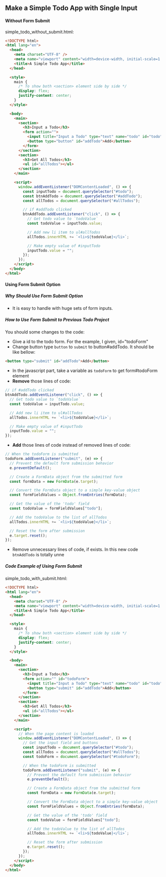 ## Make a Simple Todo App with Single Input

#### Without Form Submit

simple_todo_without_submit.html:

```html
<!DOCTYPE html>
<html lang="en">
  <head>
    <meta charset="UTF-8" />
    <meta name="viewport" content="width=device-width, initial-scale=1.0" />
    <title>A Simple Todo App</title>
  </head>

  <style>
    main {
      /* To show both <section> element side by side */
      display: flex;
      justify-content: center;
    }
  </style>

  <body>
    <main>
      <section>
        <h3>Input a Todo</h3>
        <form action="">
          <input title="Input a Todo" type="text" name="todo" id="todo" />
          <button type="button" id="addTodo">Add</button>
        </form>
      </section>
      <section>
        <h3>Get All Todos</h3>
        <ul id="allTodos"></ul>
      </section>
    </main>

    <script>
      window.addEventListener("DOMContentLoaded", () => {
        const inputTodo = document.querySelector("#todo");
        const btnAddTodo = document.querySelector("#addTodo");
        const allTodos = document.querySelector("#allTodos");

        // if #addTodo clicked
        btnAddTodo.addEventListener("click", () => {
          // Get todo value to `todoValue`
          const todoValue = inputTodo.value;

          // Add new li item to ul#allTodos
          allTodos.innerHTML += `<li>${todoValue}</li>`;

          // Make empty value of #inputTodo
          inputTodo.value = "";
        });
      });
    </script>
  </body>
</html>
```

#### Using Form Submit Option

##### Why Should Use Form Submit Option
- It is easy to handle with huge sets of form inputs.

##### How to Use Form Submit to Previous Todo Project

You should some changes to the code:

- Give a id to the todo form. For the example, I given, id="todoForm"
- Change button type `button` to `submit` to button#addTodo. It should be like bellow:

```html
<button type="submit" id="addTodo">Add</button>
```

- In the javascript part, take a variable as `todoForm` to get form#todoForm element
- **Remove** those lines of code:

```javascript
// if #addTodo clicked
btnAddTodo.addEventListener("click", () => {
  // Get todo value to `todoValue`
  const todoValue = inputTodo.value;

  // Add new li item to ul#allTodos
  allTodos.innerHTML += `<li>${todoValue}</li>`;

  // Make empty value of #inputTodo
  inputTodo.value = "";
});
```

- **Add** those lines of code instead of removed lines of code:

```javascript
// When the todoForm is submitted
todoForm.addEventListener("submit", (e) => {
  // Prevent the default form submission behavior
  e.preventDefault();

  // Create a FormData object from the submitted form
  const formData = new FormData(e.target);

  // Convert the FormData object to a simple key-value object
  const formFieldValues = Object.fromEntries(formData);

  // Get the value of the 'todo' field
  const todoValue = formFieldValues["todo"];

  // Add the todoValue to the list of allTodos
  allTodos.innerHTML += `<li>${todoValue}</li>`;

  // Reset the form after submission
  e.target.reset();
});
```

- Remove unnecessary lines of code, if exists. In this new code `btnAddTodo` is totally unne

##### Code Example of Using Form Submit

simple_todo_with_submit.html:

```html
<!DOCTYPE html>
<html lang="en">
  <head>
    <meta charset="UTF-8" />
    <meta name="viewport" content="width=device-width, initial-scale=1.0" />
    <title>A Simple Todo App</title>
  </head>

  <style>
    main {
      /* To show both <section> element side by side */
      display: flex;
      justify-content: center;
    }
  </style>

  <body>
    <main>
      <section>
        <h3>Input a Todo</h3>
        <form action="" id="todoForm">
          <input title="Input a Todo" type="text" name="todo" id="todo" />
          <button type="submit" id="addTodo">Add</button>
        </form>
      </section>
      <section>
        <h3>Get All Todos</h3>
        <ul id="allTodos"></ul>
      </section>
    </main>

    <script>
      // When the page content is loaded
      window.addEventListener("DOMContentLoaded", () => {
        // Get the input field and buttons
        const inputTodo = document.querySelector("#todo");
        const allTodos = document.querySelector("#allTodos");
        const todoForm = document.querySelector("#todoForm");

        // When the todoForm is submitted
        todoForm.addEventListener("submit", (e) => {
          // Prevent the default form submission behavior
          e.preventDefault();

          // Create a FormData object from the submitted form
          const formData = new FormData(e.target);

          // Convert the FormData object to a simple key-value object
          const formFieldValues = Object.fromEntries(formData);

          // Get the value of the 'todo' field
          const todoValue = formFieldValues["todo"];

          // Add the todoValue to the list of allTodos
          allTodos.innerHTML += `<li>${todoValue}</li>`;

          // Reset the form after submission
          e.target.reset();
        });
      });
    </script>
  </body>
</html>
```
